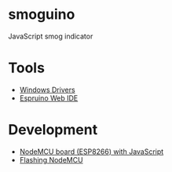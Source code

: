 # smoguino
JavaScript smog indicator

# Tools
- [Windows Drivers](https://cityos-air.readme.io/v0.3/docs/1-usb-drivers-for-nodemcu-v10)
- [Espruino Web IDE](http://www.espruino.com/Web+IDE)

# Development
- [NodeMCU board (ESP8266) with JavaScript](https://github.com/mertenats/NodeMCU-and-JavaScript)
- [Flashing NodeMCU](https://www.espruino.com/ESP8266_Flashing)

